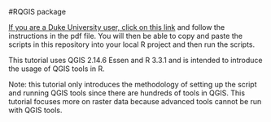 #RQGIS package

[If you are a Duke University user, click on this link][1] and follow the instructions in the pdf file.  You will then be able to copy and paste the scripts in this repository into your local R project and then run the scripts.

This tutorial uses QGIS 2.14.6 Essen and R 3.3.1 and is intended to introduce the usage of QGIS tools in R.  

Note: this tutorial only introduces the methodology of setting up the script and running QGIS tools since there are hundreds of tools in QGIS.  This tutorial focuses more on raster data because advanced tools cannot be run with QGIS tools.

[1]: https://duke.box.com/s/m1ju1xy0dq8mhflwo33tqqtu9d0biaq2
